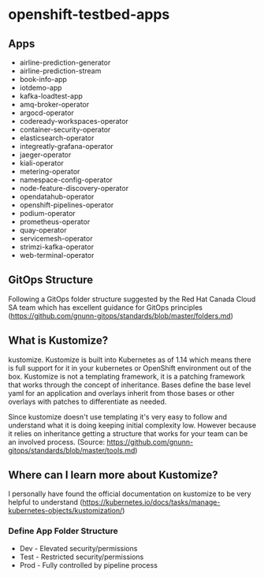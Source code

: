 # openshift-testbed-apps

## Apps
- airline-prediction-generator
- airline-prediction-stream
- book-info-app
- iotdemo-app
- kafka-loadtest-app
- amq-broker-operator
- argocd-operator
- codeready-workspaces-operator
- container-security-operator
- elasticsearch-operator
- integreatly-grafana-operator
- jaeger-operator
- kiali-operator
- metering-operator
- namespace-config-operator
- node-feature-discovery-operator
- opendatahub-operator
- openshift-pipelines-operator
- podium-operator
- prometheus-operator
- quay-operator
- servicemesh-operator
- strimzi-kafka-operator
- web-terminal-operator
 
## GitOps Structure
Following a GitOps folder structure suggested by the Red Hat Canada Cloud SA team which has excellent guidance for GitOps principles
(https://github.com/gnunn-gitops/standards/blob/master/folders.md)

## What is Kustomize?
kustomize. Kustomize is built into Kubernetes as of 1.14 which means there is full support for it in your kubernetes or OpenShift environment out of the box. Kustomize is not a templating framework, it is a patching framework that works through the concept of inheritance. Bases define the base level yaml for an application and overlays inherit from those bases or other overlays with patches to differentiate as needed.

Since kustomize doesn't use templating it's very easy to follow and understand what it is doing keeping initial complexity low. However because it relies on inheritance getting a structure that works for your team can be an involved process.
(Source: https://github.com/gnunn-gitops/standards/blob/master/tools.md)

## Where can I learn more about Kustomize?
I personally have found the official documentation on kustomize to be very helpful to understand
(https://kubernetes.io/docs/tasks/manage-kubernetes-objects/kustomization/)

### Define App Folder Structure
- Dev - Elevated security/permissions
- Test - Restricted security/permissions
- Prod - Fully controlled by pipeline process